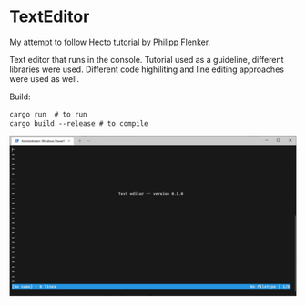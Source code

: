 # TextEditor
My attempt to follow Hecto [tutorial](https://www.philippflenker.com/hecto/) by  Philipp Flenker.

Text editor that runs in the console. Tutorial used as a guideline, different libraries were used. Different code highiliting and line editing approaches were used as well.

Build:
```
cargo run  # to run
cargo build --release # to compile
```

<img src="texteditor.png"/>